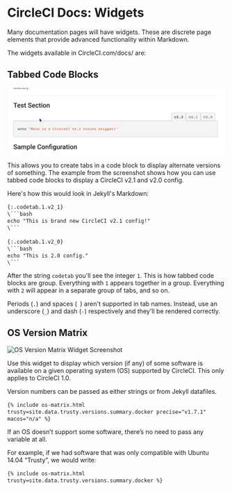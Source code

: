 # CircleCI Docs: Widgets

Many documentation pages will have widgets. These are discrete page elements that provide advanced functionality within Markdown.

The widgets available in CircleCI.com/docs/ are:


## Tabbed Code Blocks

![Tabbed Code Blocks Widget Screenshot](img/widget-tabbed-code-blocks.gif)

This allows you to create tabs in a code block to display alternate versions of something.
The example from the screenshot shows how you can use tabbed code blocks to display a CircleCI v2.1 and v2.0 config.

Here's how this would look in Jekyll's Markdown:

```
{:.codetab.1.v2_1}
\```bash
echo "This is brand new CircleCI v2.1 config!"
\```

{:.codetab.1.v2_0}
\```bash
echo "This is 2.0 config."
\```
```

After the string `codetab` you'll see the integer `1`.
This is how tabbed code blocks are group.
Everything with `1` appears together in a group.
Everything with `2` will appear in a separate group of tabs, and so on.

Periods (`.`) and spaces (` `) aren't supported in tab names.
Instead, use an underscore (`_`) and dash (`-`) respectively and they'll be rendered correctly.


## OS Version Matrix

![OS Version Matrix Widget Screenshot](img/widget-os-matrix.png)

Use this widget to display which version (if any) of some software is available on a given operating system (OS) supported by CircleCI. This only applies to CircleCI 1.0.

Version numbers can be passed as either strings or from Jekyll datafiles.

```
{% include os-matrix.html trusty=site.data.trusty.versions.summary.docker precise="v1.7.1" macos="n/a" %}
```

If an OS doesn’t support some software, there’s no need to pass any variable at all.

For example, if we had software that was only compatible with Ubuntu 14.04 “Trusty”, we would write:

```
{% include os-matrix.html trusty=site.data.trusty.versions.summary.docker %}
```

